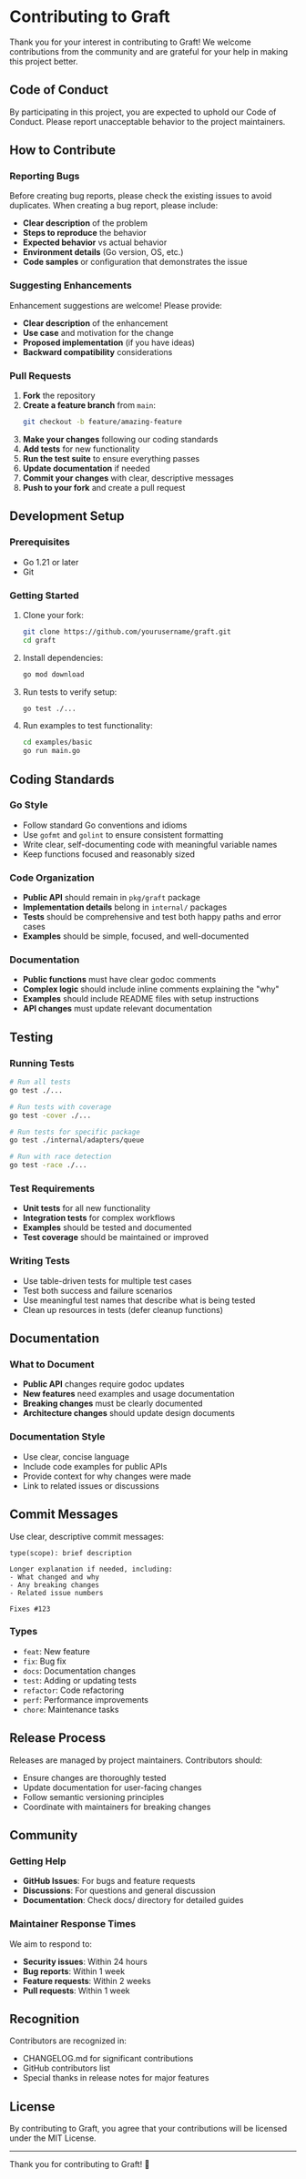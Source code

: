 # Contributing to Graft

Thank you for your interest in contributing to Graft! We welcome contributions from the community and are grateful for your help in making this project better.

## Code of Conduct

By participating in this project, you are expected to uphold our Code of Conduct. Please report unacceptable behavior to the project maintainers.

## How to Contribute

### Reporting Bugs

Before creating bug reports, please check the existing issues to avoid duplicates. When creating a bug report, please include:

- **Clear description** of the problem
- **Steps to reproduce** the behavior
- **Expected behavior** vs actual behavior
- **Environment details** (Go version, OS, etc.)
- **Code samples** or configuration that demonstrates the issue

### Suggesting Enhancements

Enhancement suggestions are welcome! Please provide:

- **Clear description** of the enhancement
- **Use case** and motivation for the change
- **Proposed implementation** (if you have ideas)
- **Backward compatibility** considerations

### Pull Requests

1. **Fork** the repository
2. **Create a feature branch** from `main`:
   ```bash
   git checkout -b feature/amazing-feature
   ```
3. **Make your changes** following our coding standards
4. **Add tests** for new functionality
5. **Run the test suite** to ensure everything passes
6. **Update documentation** if needed
7. **Commit your changes** with clear, descriptive messages
8. **Push to your fork** and create a pull request

## Development Setup

### Prerequisites

- Go 1.21 or later
- Git

### Getting Started

1. Clone your fork:
   ```bash
   git clone https://github.com/yourusername/graft.git
   cd graft
   ```

2. Install dependencies:
   ```bash
   go mod download
   ```

3. Run tests to verify setup:
   ```bash
   go test ./...
   ```

4. Run examples to test functionality:
   ```bash
   cd examples/basic
   go run main.go
   ```

## Coding Standards

### Go Style

- Follow standard Go conventions and idioms
- Use `gofmt` and `golint` to ensure consistent formatting
- Write clear, self-documenting code with meaningful variable names
- Keep functions focused and reasonably sized

### Code Organization

- **Public API** should remain in `pkg/graft` package
- **Implementation details** belong in `internal/` packages
- **Tests** should be comprehensive and test both happy paths and error cases
- **Examples** should be simple, focused, and well-documented

### Documentation

- **Public functions** must have clear godoc comments
- **Complex logic** should include inline comments explaining the "why"
- **Examples** should include README files with setup instructions
- **API changes** must update relevant documentation

## Testing

### Running Tests

```bash
# Run all tests
go test ./...

# Run tests with coverage
go test -cover ./...

# Run tests for specific package
go test ./internal/adapters/queue

# Run with race detection
go test -race ./...
```

### Test Requirements

- **Unit tests** for all new functionality
- **Integration tests** for complex workflows
- **Examples** should be tested and documented
- **Test coverage** should be maintained or improved

### Writing Tests

- Use table-driven tests for multiple test cases
- Test both success and failure scenarios
- Use meaningful test names that describe what is being tested
- Clean up resources in tests (defer cleanup functions)

## Documentation

### What to Document

- **Public API** changes require godoc updates
- **New features** need examples and usage documentation
- **Breaking changes** must be clearly documented
- **Architecture changes** should update design documents

### Documentation Style

- Use clear, concise language
- Include code examples for public APIs
- Provide context for why changes were made
- Link to related issues or discussions

## Commit Messages

Use clear, descriptive commit messages:

```
type(scope): brief description

Longer explanation if needed, including:
- What changed and why
- Any breaking changes
- Related issue numbers

Fixes #123
```

### Types
- `feat`: New feature
- `fix`: Bug fix
- `docs`: Documentation changes
- `test`: Adding or updating tests
- `refactor`: Code refactoring
- `perf`: Performance improvements
- `chore`: Maintenance tasks

## Release Process

Releases are managed by project maintainers. Contributors should:

- Ensure changes are thoroughly tested
- Update documentation for user-facing changes
- Follow semantic versioning principles
- Coordinate with maintainers for breaking changes

## Community

### Getting Help

- **GitHub Issues**: For bugs and feature requests
- **Discussions**: For questions and general discussion
- **Documentation**: Check docs/ directory for detailed guides

### Maintainer Response Times

We aim to respond to:
- **Security issues**: Within 24 hours
- **Bug reports**: Within 1 week
- **Feature requests**: Within 2 weeks
- **Pull requests**: Within 1 week

## Recognition

Contributors are recognized in:
- CHANGELOG.md for significant contributions
- GitHub contributors list
- Special thanks in release notes for major features

## License

By contributing to Graft, you agree that your contributions will be licensed under the MIT License.

---

Thank you for contributing to Graft! 🚀